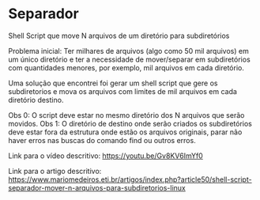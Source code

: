 # Separador
Shell Script que move N arquivos de um diretório para subdiretórios

Problema inicial:
Ter milhares de arquivos (algo como 50 mil arquivos) em um único diretório e ter a necessidade de mover/separar em subdiretórios com quantidades menores, por exemplo, mil arquivos em cada diretório.

Uma solução que encontrei foi gerar um shell script que gere os subdiretorios e mova os arquivos com limites de mil arquivos em cada diretório destino.

Obs 0: O script deve estar no mesmo diretório dos N arquivos que serão movidos.
Obs 1: O diretório de destino onde serão criados os subdiretórios deve estar fora da estrutura onde estão os arquivos originais, parar não haver erros nas buscas do comando find ou outros erros.

Link para o vídeo descritivo: https://youtu.be/Gv8KV6ImYf0

Link para o artigo descritivo: https://www.mariomedeiros.eti.br/artigos/index.php?article50/shell-script-separador-mover-n-arquivos-para-subdiretorios-linux
